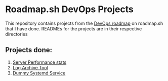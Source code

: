 # Roadmap.sh DevOps Projects

This repository contains projects from the [DevOps roadmap](https://roadmap.sh/devops/projects) on roadmap.sh that I have done. READMEs for the projects are in their respective directories

## Projects done:

1. [Server Performance stats](https://roadmap.sh/projects/server-stats)
2. [Log Archive Tool](https://roadmap.sh/projects/log-archive-tool)
3. [Dummy Systemd Service](https://roadmap.sh/projects/dummy-systemd-service)
